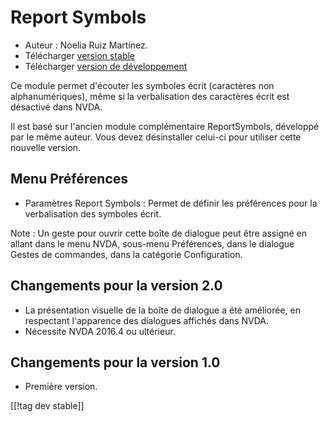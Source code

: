 # Report Symbols #

*	Auteur : Noelia Ruiz Martínez.
*	Télécharger [version stable][1]
*	Télécharger [version de développement][2]

Ce module permet d'écouter les symboles écrit (caractères non
alphanumériques), même si la verbalisation des caractères écrit est
désactivé dans NVDA.

Il est basé sur l'ancien module complémentaire ReportSymbols, développé par
le même auteur. Vous devez désinstaller celui-ci pour utiliser cette
nouvelle version.

## Menu Préférences ##
*	Paramètres Report Symbols : Permet de définir les préférences pour  la
  verbalisation des symboles écrit.

Note : Un geste pour ouvrir cette boîte de dialogue peut être assigné en
allant dans le menu NVDA, sous-menu Préférences, dans le dialogue Gestes de
commandes, dans la catégorie Configuration.

## Changements pour la version 2.0 ##
*	La présentation visuelle de la boîte de dialogue a été améliorée, en
  respectant l'apparence des dialogues affichés dans NVDA.
*	Nécessite NVDA 2016.4 ou ultérieur.

## Changements pour la version 1.0 ##
*	Première version.

[[!tag dev stable]]

[1]: http://addons.nvda-project.org/files/get.php?file=rsy

[2]: http://addons.nvda-project.org/files/get.php?file=rsy-dev
